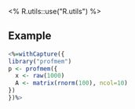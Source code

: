 <% R.utils::use("R.utils") %>

## Example
```r
<%=withCapture({
library("profmem")
p <- profmem({
  x <- raw(1000)
  A <- matrix(rnorm(100), ncol=10)
})
})%>
```

